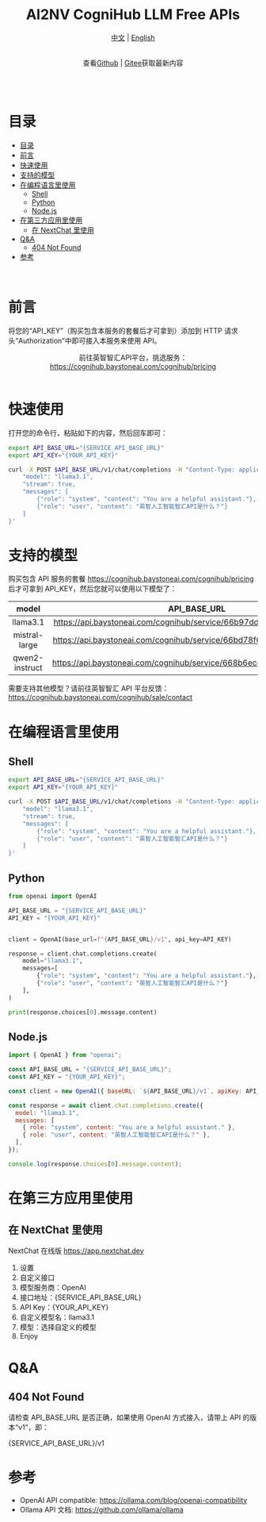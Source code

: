 <div align="center">
	<h1>AI2NV CogniHub LLM Free APIs</h1>
</div>

<div align="center">
    <a href="readme.zh.md">中文</a>
    <span>|</span>
    <a href="readme.md">English</a>
</div>

<br>

<div align="center">
    <p>查看<a href="https://github.com/jobsimi/awesome-cognihub-llm-free-apis">Github</a> <span>| </span> <a href="https://gitee.com/jobsimi/awesome-cognihub-llm-free-apis">Gitee</a>获取最新内容</p>
</div>

<br>

<br>

# 目录

- [目录](#目录)
- [前言](#前言)
- [快速使用](#快速使用)
- [支持的模型](#支持的模型)
- [在编程语言里使用](#在编程语言里使用)
  - [Shell](#shell)
  - [Python](#python)
  - [Node.js](#nodejs)
- [在第三方应用里使用](#在第三方应用里使用)
  - [在 NextChat 里使用](#在-nextchat-里使用)
- [Q\&A](#qa)
  - [404 Not Found](#404-not-found)
- [参考](#参考)

<br>

# 前言

将您的“API_KEY”（购买包含本服务的套餐后才可拿到）添加到 HTTP 请求头“Authorization”中即可接入本服务来使用 API。

<div align="center">
    前往英智智汇API平台，挑选服务： <a href="https://cognihub.baystoneai.com/cognihub/pricing">https://cognihub.baystoneai.com/cognihub/pricing</a>
</div>

<br>

# 快速使用

打开您的命令行，粘贴如下的内容，然后回车即可：

```sh
export API_BASE_URL="{SERVICE_API_BASE_URL}"
export API_KEY="{YOUR_API_KEY}"

curl -X POST $API_BASE_URL/v1/chat/completions -H "Content-Type: application/json" -H "Authorization: Bearer $API_KEY" -d '{
    "model": "llama3.1",
    "stream": true,
    "messages": [
        {"role": "system", "content": "You are a helpful assistant."},
        {"role": "user", "content": "英智人工智能智汇API是什么？"}
    ]
}'
```

# 支持的模型

购买包含 API 服务的套餐 https://cognihub.baystoneai.com/cognihub/pricing 后才可拿到 API_KEY，然后您就可以使用以下模型了：

|     model      |                             API_BASE_URL                             |
| :------------: | :------------------------------------------------------------------: |
|    llama3.1    | https://api.baystoneai.com/cognihub/service/66b97dd5fb19cc7397384f42 |
| mistral-large  | https://api.baystoneai.com/cognihub/service/66bd78f0e12059ab04073ec2 |
| qwen2-instruct | https://api.baystoneai.com/cognihub/service/668b6ecdcd9460b2c6963a97 |

需要支持其他模型？请前往英智智汇 API 平台反馈： <a href="https://cognihub.baystoneai.com/cognihub/sale/contact">https://cognihub.baystoneai.com/cognihub/sale/contact</a>

# 在编程语言里使用

## Shell

```sh
export API_BASE_URL="{SERVICE_API_BASE_URL}"
export API_KEY="{YOUR_API_KEY}"

curl -X POST $API_BASE_URL/v1/chat/completions -H "Content-Type: application/json" -H "Authorization: Bearer $API_KEY" -d '{
    "model": "llama3.1",
    "stream": true,
    "messages": [
        {"role": "system", "content": "You are a helpful assistant."},
        {"role": "user", "content": "英智人工智能智汇API是什么？"}
    ]
}'
```

## Python

```python
from openai import OpenAI

API_BASE_URL = "{SERVICE_API_BASE_URL}"
API_KEY = "{YOUR_API_KEY}"


client = OpenAI(base_url=f"{API_BASE_URL}/v1", api_key=API_KEY)

response = client.chat.completions.create(
    model="llama3.1",
    messages=[
        {"role": "system", "content": "You are a helpful assistant."},
        {"role": "user", "content": "英智人工智能智汇API是什么？"}
    ],
)

print(response.choices[0].message.content)
```

## Node.js

```js
import { OpenAI } from "openai";

const API_BASE_URL = "{SERVICE_API_BASE_URL}";
const API_KEY = "{YOUR_API_KEY}";

const client = new OpenAI({ baseURL: `${API_BASE_URL}/v1`, apiKey: API_KEY });

const response = await client.chat.completions.create({
  model: "llama3.1",
  messages: [
    { role: "system", content: "You are a helpful assistant." },
    { role: "user", content: "英智人工智能智汇API是什么？" },
  ],
});

console.log(response.choices[0].message.content);
```

# 在第三方应用里使用

## 在 NextChat 里使用

NextChat 在线版
https://app.nextchat.dev

1. 设置
2. 自定义接口
3. 模型服务商：OpenAI
4. 接口地址：{SERVICE_API_BASE_URL}
5. API Key：{YOUR_API_KEY}
6. 自定义模型名：llama3.1
7. 模型：选择自定义的模型
8. Enjoy

# Q&A

## 404 Not Found

请检查 API_BASE_URL 是否正确，如果使用 OpenAI 方式接入，请带上 API 的版本“v1”，即：

{SERVICE_API_BASE_URL}/v1

# 参考

- OpenAI API compatible: https://ollama.com/blog/openai-compatibility
- Ollama API 文档: https://github.com/ollama/ollama
